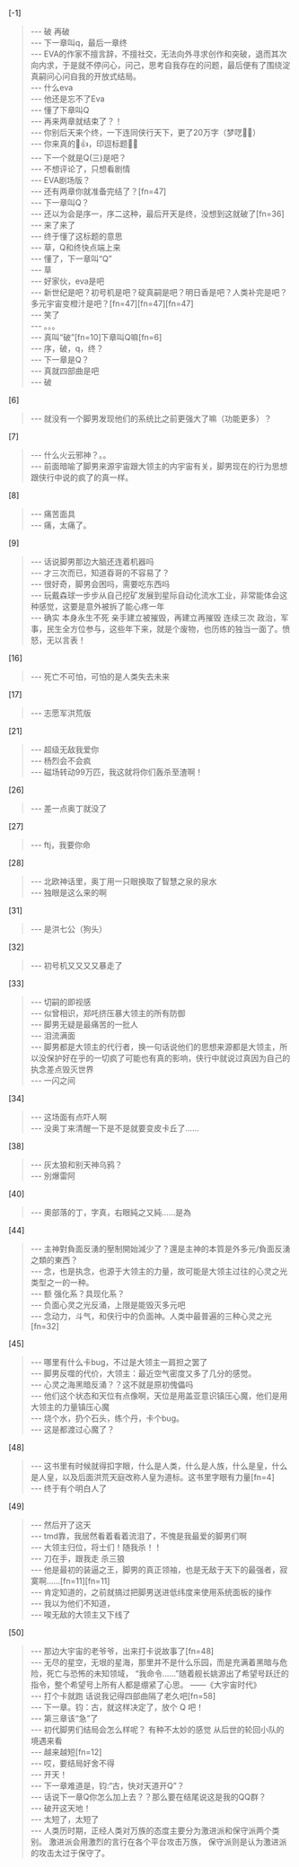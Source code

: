 
[-1] 
>--- 破 再破<br>
>--- 下一章叫q，最后一章终<br>
>--- EVA的作家不擅言辞，不擅社交，无法向外寻求创作和突破，退而其次向内求，于是就不停问心，问己，思考自我存在的问题，最后便有了围绕淀真嗣问心问自我的开放式结局。<br>
>--- 什么eva<br>
>--- 他还是忘不了Eva<br>
>--- 懂了下章叫Q<br>
>--- 再来两章就结束了？！<br>
>--- 你别后天来个终，一下连同侠行天下，更了20万字（梦呓🙈🙈）<br>
>--- 你来真的🤙👍，印逗标题🤣🤣<br>
>--- 下一个就是Q(三)是吧？<br>
>--- 不想评论了，只想看剧情<br>
>--- EVA剧场版？<br>
>--- 还有两章你就准备完结了？[fn=47]<br>
>--- 下一章叫Q？<br>
>--- 还以为会是序一，序二这种，最后开天是终，没想到这就破了[fn=36]<br>
>--- 来了来了<br>
>--- 终于懂了这标题的意思<br>
>--- 草，Q和终快点端上来<br>
>--- 懂了，下一章叫“Q”<br>
>--- 草<br>
>--- 好家伙，eva是吧<br>
>--- 新世纪是吧？初号机是吧？碇真嗣是吧？明日香是吧？人类补完是吧？多元宇宙变橙汁是吧？[fn=47][fn=47][fn=47]<br>
>--- 笑了<br>
>--- 。。。<br>
>--- 真叫“破”[fn=10]下章叫Q嘛[fn=6]<br>
>--- 序，破，q，终？<br>
>--- 下一章是Q？<br>
>--- 真就四部曲是吧<br>
>--- 破<br>

[6] 
>--- 就没有一个脚男发现他们的系统比之前更强大了嘛（功能更多）？<br>

[7] 
>--- 什么火云邪神？。。<br>
>--- 前面暗喻了脚男来源宇宙跟大领主的内宇宙有关，脚男现在的行为思想跟侠行中说的疯了的真一样。<br>

[8] 
>--- 痛苦面具<br>
>--- 痛，太痛了。<br>

[9] 
>--- 话说脚男那边大脑还连着机器吗<br>
>--- 才三次而已，知道昋哥的不容易了？<br>
>--- 很好奇，脚男会困吗，需要吃东西吗<br>
>--- 玩戴森球一步步从自己挖矿发展到星际自动化流水工业，非常能体会这种感觉，这要是意外被拆了能心疼一年<br>
>--- 确实 本身永生不死 亲手建立被摧毁，再建立再摧毁 连续三次 政治，军事，民生全方位参与，这些年下来，就是个废物，也历练的独当一面了。愤怒，无以言表！<br>

[16] 
>--- 死亡不可怕，可怕的是人类失去未来<br>

[17] 
>--- 志愿军洪荒版<br>

[21] 
>--- 超级无敌我爱你<br>
>--- 杨烈会不会疯<br>
>--- 磁场转动99万匹，我这就将你们轰杀至渣啊！<br>

[26] 
>--- 差一点奥丁就没了<br>

[27] 
>--- ftj，我要你命<br>

[28] 
>--- 北欧神话里，奥丁用一只眼换取了智慧之泉的泉水<br>
>--- 独眼是这么来的啊<br>

[31] 
>--- 是洪七公（狗头）<br>

[32] 
>--- 初号机又又又又暴走了<br>

[33] 
>--- 切嗣的即视感<br>
>--- 似曾相识，郑吒挤压暴大领主的所有防御<br>
>--- 脚男无疑是最痛苦的一批人<br>
>--- 泪流满面<br>
>--- 脚男都是大领主的代行者，换一句话说他们的思想来源都是大领主，所以没保护好在乎的一切疯了可能也有真的影响，侠行中就说过真因为自己的执念差点毁灭世界<br>
>--- 一闪之间<br>

[34] 
>--- 这场面有点吓人啊<br>
>--- 没奥丁来清醒一下是不是就要变皮卡丘了……<br>

[38] 
>--- 灰太狼和别天神乌鸦？<br>
>--- 別爆雷阿<br>

[40] 
>--- 奧部落的丁，字真，右眼純之又純……是為<br>

[44] 
>--- 主神對負面反湧的壓制開始減少了？還是主神的本質是外多元/負面反湧之類的東西？<br>
>--- 念，也是执念，也源于大领主的力量，故可能是大领主过往的心灵之光类型之一的一种。<br>
>--- 额  强化系？具现化系？<br>
>--- 负面心灵之光反涌，上限是能毁灭多元吧<br>
>--- 念动力，斗气，和侠行中的负面神。人类中最普遍的三种心灵之光[fn=32]<br>

[45] 
>--- 哪里有什么卡bug，不过是大领主一肩担之罢了<br>
>--- 脚男反噬的代价，大领主：最近空气密度又多了几分的感觉。<br>
>--- 心灵之海黑暗反涌？？这不就是原初傀儡吗<br>
>--- 他们这个状态和天位有点像啊，天位是用盖亚意识镇压心魔，他们是用大领主的力量镇压心魔<br>
>--- 烧个水，扔个石头，练个丹，卡个bug。<br>
>--- 这是都渡过心魔了？<br>

[48] 
>--- 这书里有时候就得扣字眼，什么是人类，什么是人族，什么是皇，什么是人皇，以及后面洪荒天庭改称人皇为道标。这书里字眼有力量[fn=4]<br>
>--- 终于有个明白人了<br>

[49] 
>--- 然后开了这天<br>
>--- tmd靠，我居然看着看着流泪了，不愧是我最爱的脚男们啊<br>
>--- 大领主归位，将士们！随我杀！！<br>
>--- 刀在手，跟我走  杀三狼<br>
>--- 他是最初的装逼之王，脚男的真正领袖，也是无敌于天下的最强者，寂寞啊……[fn=11][fn=11]<br>
>--- 肯定知道的，之前就搞过把脚男送进低纬度来使用系统面板的操作<br>
>--- 我以为他们不知道，<br>
>--- 唉无敌的大领主又下线了<br>

[50] 
>--- 那边大宇宙的老爷爷，出来打卡说故事了[fn=48]<br>
>--- 无尽的星空，无垠的星海，那里并不是什么乐园，而是充满着黑暗与危险，死亡与恐怖的未知领域， “我命令……”随着舰长姚源出了希望号跃迁的指令，整个希望号上所有人都是绷紧了心思。
——《大宇宙时代》<br>
>--- 打个卡就跑
话说我记得四部曲隔了老久吧[fn=58]<br>
>--- 下一章。钧：古，就这样决定了，放个 Q 吧！<br>
>--- 第三章该“急”了<br>
>--- 初代脚男们结局会怎么样呢？ 有种不太妙的感觉  从后世的轮回小队的境遇来看<br>
>--- 越来越短[fn=12]<br>
>--- 哎，要结局好舍不得<br>
>--- 开天！<br>
>--- 下一章难道是，钧:“古，快对天道开Q”？<br>
>--- 话说下一章Q你怎么加上去？？那么要在结尾说这是我的QQ群？<br>
>--- 破开这天地！<br>
>--- 太短了，太短了<br>
>--- 人类历时期，正经人类对万族的态度主要分为激进派和保守派两个类别。
激进派会用激烈的言行在各个平台攻击万族，
保守派则是认为激进派的攻击太过于保守了。<br>
